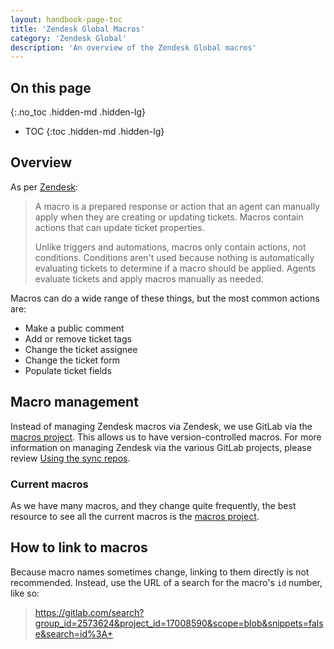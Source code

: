 ```yaml
---
layout: handbook-page-toc
title: 'Zendesk Global Macros'
category: 'Zendesk Global'
description: 'An overview of the Zendesk Global macros'
---
```


## On this page
{:.no_toc .hidden-md .hidden-lg}

- TOC
{:toc .hidden-md .hidden-lg}

## Overview

As per
[Zendesk](https://support.zendesk.com/hc/en-us/articles/115001236988-Creating-macros-for-tickets):

> A macro is a prepared response or action that an agent can manually apply when
> they are creating or updating tickets. Macros contain actions that can update
> ticket properties.
>
> Unlike triggers and automations, macros only contain actions, not conditions.
> Conditions aren't used because nothing is automatically evaluating tickets to
> determine if a macro should be applied. Agents evaluate tickets and apply
> macros manually as needed.

Macros can do a wide range of these things, but the most common actions are:

* Make a public comment
* Add or remove ticket tags
* Change the ticket assignee
* Change the ticket form
* Populate ticket fields

## Macro management

Instead of managing Zendesk macros via Zendesk, we use GitLab
 via the
[macros project](https://gitlab.com/gitlab-com/support/support-ops/zendesk-global/macros).
This allows us to have version-controlled macros. For more information on
managing Zendesk via the various GitLab projects, please review
[Using the sync repos](sync_repos.html).

### Current macros

As we have many macros, and they change quite frequently, the best resource to
see all the current macros is the
[macros project](https://gitlab.com/gitlab-com/support/support-ops/zendesk-global/macros).

## How to link to macros

Because macro names sometimes change, linking to them directly is not recommended.
Instead, use the URL of a search for the macro's `id` number, like so:

> https://gitlab.com/search?group_id=2573624&project_id=17008590&scope=blob&snippets=false&search=id%3A+<id>
